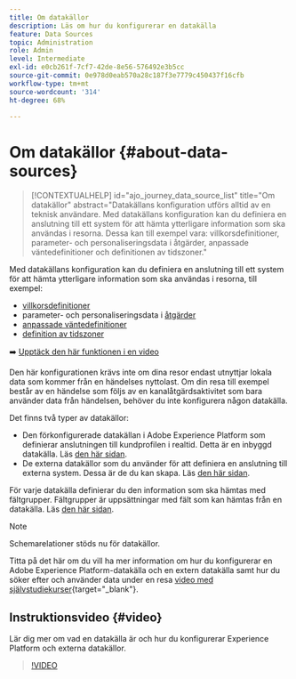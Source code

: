 ```yaml
---
title: Om datakällor
description: Läs om hur du konfigurerar en datakälla
feature: Data Sources
topic: Administration
role: Admin
level: Intermediate
exl-id: e0cb261f-7cf7-42de-8e56-576492e3b5cc
source-git-commit: 0e978d0eab570a28c187f3e7779c450437f16cfb
workflow-type: tm+mt
source-wordcount: '314'
ht-degree: 68%

---
```


# Om datakällor {#about-data-sources}

>[!CONTEXTUALHELP]
>id="ajo_journey_data_source_list"
>title="Om datakällor"
>abstract="Datakällans konfiguration utförs alltid av en teknisk användare. Med datakällans konfiguration kan du definiera en anslutning till ett system för att hämta ytterligare information som ska användas i resorna. Dessa kan till exempel vara: villkorsdefinitioner, parameter- och personaliseringsdata i åtgärder, anpassade väntedefinitioner och definitionen av tidszoner."

Med datakällans konfiguration kan du definiera en anslutning till ett system för att hämta ytterligare information som ska användas i resorna, till exempel:

* [villkorsdefinitioner](../building-journeys/condition-activity.md)
* parameter- och personaliseringsdata i [åtgärder](../action/action.md)
* [anpassade väntedefinitioner](../building-journeys/wait-activity.md#custom)
* [definition av tidszoner](../building-journeys/timezone-management.md)

➡️ [Upptäck den här funktionen i en video](#video)

Den här konfigurationen krävs inte om dina resor endast utnyttjar lokala data som kommer från en händelses nyttolast. Om din resa till exempel består av en händelse som följs av en kanalåtgärdsaktivitet som bara använder data från händelsen, behöver du inte konfigurera någon datakälla.

Det finns två typer av datakällor:

* Den förkonfigurerade datakällan i Adobe Experience Platform som definierar anslutningen till kundprofilen i realtid. Detta är en inbyggd datakälla. Läs [den här sidan](../datasource/adobe-experience-platform-data-source.md).
* De externa datakällor som du använder för att definiera en anslutning till externa system. Dessa är de du kan skapa. Läs [den här sidan](../datasource/external-data-sources.md).

För varje datakälla definierar du den information som ska hämtas med fältgrupper. Fältgrupper är uppsättningar med fält som kan hämtas från en datakälla. Läs [den här sidan](../datasource/configure-data-sources.md#define-field-groups).

>[!NOTE]
>
>Schemarelationer stöds nu för datakällor.

Titta på det här om du vill ha mer information om hur du konfigurerar en Adobe Experience Platform-datakälla och en extern datakälla samt hur du söker efter och använder data under en resa [video med självstudiekurser](https://experienceleague.adobe.com/docs/journey-optimizer-learn/tutorials/journey-configuration/configure-data-sources.html){target=&quot;_blank&quot;}.

## Instruktionsvideo {#video}

Lär dig mer om vad en datakälla är och hur du konfigurerar Experience Platform och externa datakällor.

>[!VIDEO](https://video.tv.adobe.com/v/334256?quality=12)

